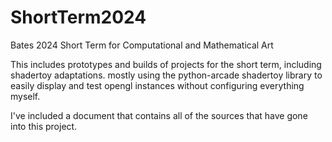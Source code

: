 # ShortTerm2024
Bates 2024 Short Term for Computational and Mathematical Art

This includes prototypes and builds of projects for the short term, including shadertoy adaptations.
mostly using the python-arcade shadertoy library to easily display and test opengl instances without configuring everything myself.

I've included a document that contains all of the sources that have gone into this project.



